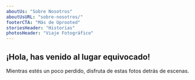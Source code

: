 ```yaml
---
aboutUs: "Sobre Nosotros"
aboutUsURL: "sobre-nosotros/"
footerCTA: "Más de Uprooted"
storiesHeader: "Historias"
photosHeader: "Viaje Fotográfico"
---
```


<div class="error__text flex-column">
  <h2>¡Hola, has venido al lugar equivocado!</h2>
  <p>Mientras estés un poco perdido, disfruta de estas fotos detrás de escenas.</p>
</div>